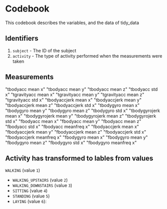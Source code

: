 # Codebook
This codebook describes the variables, and the data of tidy_data

## Identifiers
1. `subject` - The ID of the subject
2. `activity` - The type of activity performed when the measurements were taken

## Measurements
"tbodyacc mean   x" 
"tbodyacc mean   y" 
"tbodyacc mean   z" 
"tbodyacc std   x" 
"tgravityacc mean   x"
 "tgravityacc mean   y" 
"tgravityacc mean   z"
 "tgravityacc std   x"
 "tbodyaccjerk mean   x" 
"tbodyaccjerk mean   y" 
"tbodyaccjerk mean   z" 
"tbodyaccjerk std   x" 
"tbodygyro mean   x"
 "tbodygyro mean   y" 
"tbodygyro mean   z" 
"tbodygyro std   x"
 "tbodygyrojerk mean   x" 
"tbodygyrojerk mean   y"
 "tbodygyrojerk mean   z" 
"tbodygyrojerk std   x" 
"fbodyacc mean   x"
 "fbodyacc mean   y"
 "fbodyacc mean   z"
 "fbodyacc std   x" 
"fbodyacc meanfreq   x" 
"fbodyaccjerk mean   x"
 "fbodyaccjerk mean   y"
 "fbodyaccjerk mean   z" 
"fbodyaccjerk std   x" 
"fbodyaccjerk meanfreq   x" 
"fbodygyro mean   x"
 "fbodygyro mean   y"
 "fbodygyro mean   z"
 "fbodygyro std   x"
 "fbodygyro meanfreq   x"


## Activity has transformed to lables from values
`WALKING` (value `1`)
* `WALKING_UPSTAIRS` (value `2`)
* `WALKING_DOWNSTAIRS` (value `3`)
* `SITTING` (value `4`)
* `STANDING` (value `5`)
* `LAYING` (value `6`):
